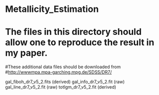 # Metallicity_Estimation

# The files in this directory should allow one to reproduce the result in my paper.

#These additional data files should be downloaded from
#http://wwwmpa.mpa-garching.mpg.de/SDSS/DR7/

gal_fiboh_dr7_v5_2.fits (derived)
gal_info_dr7_v5_2.fit (raw)
gal_line_dr7_v5_2.fit (raw)
totlgm_dr7_v5_2.fit (derived)




